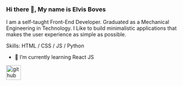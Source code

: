 ### Hi there 👋, My name is Elvis Boves

I am a self-taught Front-End Developer. Graduated as a Mechanical Engineering in Technology. I Like to build minimalistic applications that makes the user experience as simple as possible.

Skills: HTML / CSS / JS / Python

- 🌱 I’m currently learning React JS 


[<img src='[https://cdn.jsdelivr.net/npm/simple-icons@3.0.1/icons/github.svg](https://imgs.search.brave.com/I7c3LOP-DHpIMizOKLQFivR9lAimZ4vBEpfWIIedwKw/rs:fit:1200:1200:1/g:ce/aHR0cHM6Ly9uaWNr/cm9iZXJ0cy5uaW5q/YS93cC1jb250ZW50/L3VwbG9hZHMvMjAx/Ny8wNy9yZWFjdC5q/cGc)' alt='github' height='40'>](https://github.com/https://github.com/eboves)  


